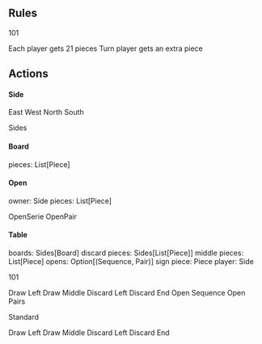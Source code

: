 ## Rules

101

Each player gets 21 pieces
Turn player gets an extra piece


## Actions


#### Side

East
West
North
South

Sides

#### Board

pieces: List[Piece]

#### Open

owner: Side
pieces: List[Piece]

OpenSerie
OpenPair

#### Table

boards: Sides[Board]
discard pieces: Sides[List[Piece]]
middle pieces: List[Piece]
opens: Option[(Sequence, Pair)]
sign piece: Piece
player: Side

101

Draw Left
Draw Middle
Discard Left
Discard End
Open Sequence
Open Pairs

Standard

Draw Left
Draw Middle
Discard Left
Discard End
